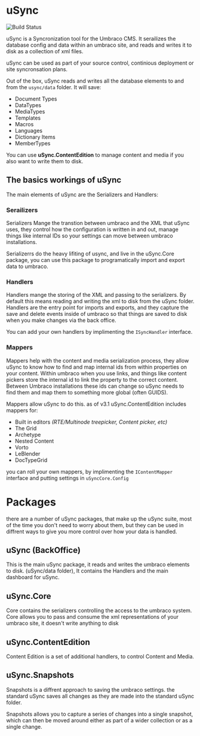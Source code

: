 uSync 
=
![Build Status](https://jumoo.visualstudio.com/_apis/public/build/definitions/e5bc8d11-6d47-4620-9e6e-dd8199b2843e/6/badge)

uSync is a Syncronization tool for the Umbraco CMS. It serailizes the database config and data
within an umbraco site, and reads and writes it to disk as a collection of xml files. 

uSync can be used as part of your source control, continious deployment or site syncronsation plans. 

Out of the box, uSync reads and writes all the database elements to and from the `usync/data` folder.
It will save:

* Document Types
* DataTypes
* MediaTypes
* Templates
* Macros
* Languages
* Dictionary Items
* MemberTypes

You can use **uSync.ContentEdition** to manage content and media if you also want to write them to disk.

The basics workings of uSync
-
The main elements of uSync are the Serializers and Handlers:

### Serailizers
Serializers Mange the transtion between umbraco and the XML that uSync uses,
they control how the configuration is written in and out, manage things like 
internal IDs so your settings can move between umbraco installations. 

Serializerrs do the heavy lifiting of usync, and live in the uSync.Core package, 
you can use this package to programatically import and export data to umbraco. 

### Handlers
Handlers mange the storing of the XML and passing to the serializers. By default
this means reading and writing the xml to disk from the uSync folder. Handlers 
are the entry point for imports and exports, and they capture the save and delete
events inside of umbraco so that things are saved to disk when you make changes via
the back office. 

You can add your own handlers by implimenting the `ISyncHandler` interface.

### Mappers 
Mappers help with the content and media serialization process, they 
allow uSync to know how to find and map internal ids from within properties on your 
content. 
Within umbraco when you use links, and things like content pickers store the internal
id to link the property to the correct content. Between Umbraco installations these
ids can change so uSync needs to find them and map them to something more global (often GUIDS).

Mappers allow uSync to do this. as of v3.1 uSync.ContentEdition includes mappers for: 
* Built in editors *(RTE/Multinode treepicker, Content picker, etc)*
* The Grid
* Archetype
* Nested Content
* Vorto
* LeBlender
* DocTypeGrid

you can roll your own mappers, by implimenting the `IContentMapper` interface and putting 
settings in `uSyncCore.Config`

Packages
=
there are a number of uSync packages, that make up the uSync suite, most of the time
you don't need to worry about them, but they can be used in diffrent ways to give you
more control over how your data is handled.

uSync (BackOffice)
-
This is the main uSync package, it reads and writes the umbraco elements to disk. (uSync/data folder), 
It contains the Handlers and the main dashboard for uSync. 

uSync.Core
-
Core contains the serializers controlling the access to the umbraco system. Core allows you 
to pass and consume the xml representations of your umbraco site, it doesn't write anything to disk

uSync.ContentEdition
-
Content Edition is a set of additional handlers, to control Content and Media. 

uSync.Snapshots
-
Snapshots is a diffrent approach to saving the umbraco settings. the standard uSync saves all changes
as they are made into the standard uSync folder. 

Snapshots allows you to capture a series of changes into a single snapshot, which can then be moved around
either as part of a wider collection or as a single change. 


